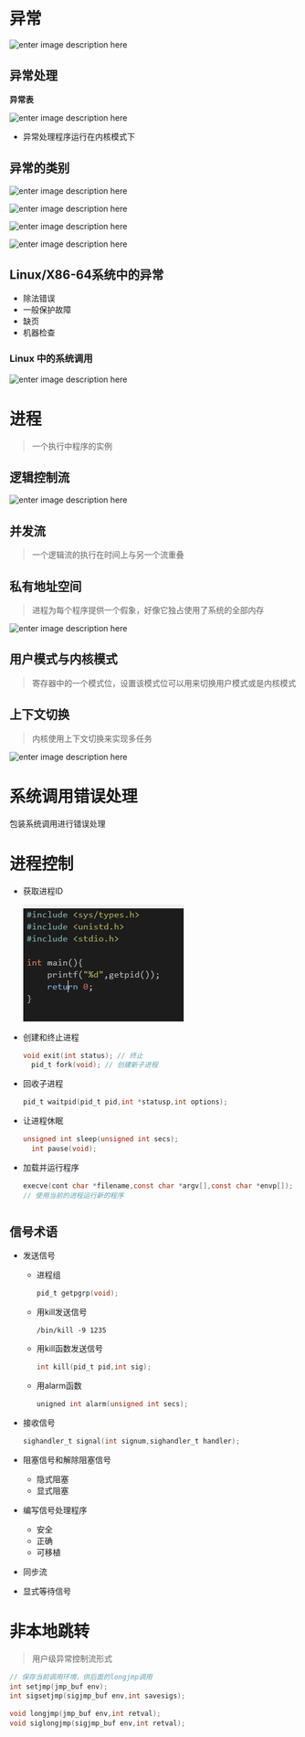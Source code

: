 # 异常

![enter image description here](https://img-blog.csdn.net/20161128103126532)

## 异常处理

**异常表**

![enter image description here](https://img-blog.csdn.net/20161128103239915)

- 异常处理程序运行在内核模式下

## 异常的类别

![enter image description here](https://img-blog.csdn.net/20161128105219886)

![enter image description here](https://img-blog.csdn.net/20161128103354361)

![enter image description here](https://img-blog.csdn.net/20161128103512777)

![enter image description here](https://img-blog.csdn.net/20161128103543403)

## Linux/X86-64系统中的异常

- 除法错误
- 一般保护故障
- 缺页
- 机器检查

### Linux 中的系统调用

![enter image description here](http://img.wandouip.com/crawler/article/2019221/39e2bc90935349f0994183dbebfa4262)

# 进程

> 一个执行中程序的实例

## 逻辑控制流

![enter image description here](https://www.toolmao.com/wp-content/uploads/2017/07/%E6%B7%B1%E5%85%A5%E7%90%86%E8%A7%A3%E8%AE%A1%E7%AE%97%E6%9C%BA%E7%B3%BB%E7%BB%9F16.jpg)

## 并发流

> 一个逻辑流的执行在时间上与另一个流重叠

## 私有地址空间

> 进程为每个程序提供一个假象，好像它独占使用了系统的全部内存

![enter image description here](https://root1iu.github.io/2018/12/02/CSAPP-%E9%9D%99%E6%80%81%E9%93%BE%E6%8E%A5%E4%B8%8E%E5%8A%A8%E6%80%81%E9%93%BE%E6%8E%A5/7-15.png)

## 用户模式与内核模式

> 寄存器中的一个模式位，设置该模式位可以用来切换用户模式或是内核模式

## 上下文切换

> 内核使用上下文切换来实现多任务

![enter image description here](https://www.toolmao.com/wp-content/uploads/2017/07/%E6%B7%B1%E5%85%A5%E7%90%86%E8%A7%A3%E8%AE%A1%E7%AE%97%E6%9C%BA%E7%B3%BB%E7%BB%9F10.jpg)

# 系统调用错误处理

包装系统调用进行错误处理

# 进程控制

- 获取进程ID

  ![批注 2019-07-12 103606](/assets/批注%202019-07-12%20103606.png)

- 创建和终止进程

  ```c
  void exit(int status); // 终止
    pid_t fork(void); // 创建新子进程
  ```

- 回收子进程

  ```c
  pid_t waitpid(pid_t pid,int *statusp,int options);
  ```

- 让进程休眠

  ```c
  unsigned int sleep(unsigned int secs);
    int pause(void);
  ```

- 加载并运行程序

  ```c
  execve(cont char *filename,const char *argv[],const char *envp[]); 
  // 使用当前的进程运行新的程序
  ```

# 

## 信号术语

- 发送信号

  - 进程组

    ```c
    pid_t getpgrp(void);
    ```

  - 用kill发送信号

    ```shell
    /bin/kill -9 1235
    ```

  - 用kill函数发送信号

    ```c
    int kill(pid_t pid,int sig);
    ```

  - 用alarm函数

    ```c
    unigned int alarm(unsigned int secs);
    ```

- 接收信号

  ```c
  sighandler_t signal(int signum,sighandler_t handler);
  ```

- 阻塞信号和解除阻塞信号

  - 隐式阻塞
  - 显式阻塞

- 编写信号处理程序

  - 安全
  - 正确
  - 可移植

- 同步流

- 显式等待信号

# 非本地跳转

> 用户级异常控制流形式

```c
// 保存当前调用环境，供后面的longjmp调用
int setjmp(jmp_buf env);
int sigsetjmp(sigjmp_buf env,int savesigs);
```

```c
void longjmp(jmp_buf env,int retval);
void siglongjmp(sigjmp_buf env,int retval);
```
